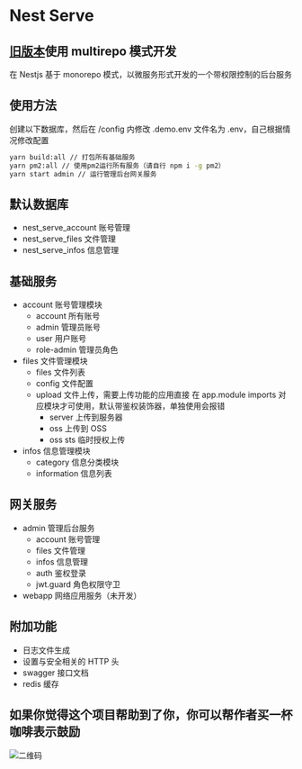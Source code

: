 # Nest Serve

## [旧版本](https://github.com/dyb881/nest-serve/tree/multirepo)使用 multirepo 模式开发

在 Nestjs 基于 monorepo 模式，以微服务形式开发的一个带权限控制的后台服务

## 使用方法

创建以下数据库，然后在 /config 内修改 .demo.env 文件名为 .env，自己根据情况修改配置

```sh
yarn build:all // 打包所有基础服务
yarn pm2:all // 使用pm2运行所有服务（请自行 npm i -g pm2）
yarn start admin // 运行管理后台网关服务
```

## 默认数据库

- nest_serve_account 账号管理
- nest_serve_files 文件管理
- nest_serve_infos 信息管理

## 基础服务

- account 账号管理模块
  - account 所有账号
  - admin 管理员账号
  - user 用户账号
  - role-admin 管理员角色
- files 文件管理模块
  - files 文件列表
  - config 文件配置
  - upload 文件上传，需要上传功能的应用直接 在 app.module imports 对应模块才可使用，默认带鉴权装饰器，单独使用会报错
    - server 上传到服务器
    - oss 上传到 OSS
    - oss sts 临时授权上传
- infos 信息管理模块
  - category 信息分类模块
  - information 信息列表

## 网关服务

- admin 管理后台服务
  - account 账号管理
  - files 文件管理
  - infos 信息管理
  - auth 鉴权登录
  - jwt.guard 角色权限守卫
- webapp 网络应用服务（未开发）

## 附加功能

- 日志文件生成
- 设置与安全相关的 HTTP 头
- swagger 接口文档
- redis 缓存

## 如果你觉得这个项目帮助到了你，你可以帮作者买一杯咖啡表示鼓励

![二维码](https://bittyshow-files.oss-cn-guangzhou.aliyuncs.com/pay.png)
